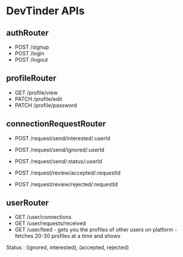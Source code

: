 # DevTinder APIs

## authRouter
- POST  /signup
- POST /login
- POST /logout

## profileRouter
- GET /profile/view
- PATCH /profile/edit
- PATCH /profile/password

## connectionRequestRouter
- POST /request/send/interested/:userId
- POST /request/send/ignored/:userId
- POST /request/send/:status/:userId

- POST /request/review/accepted/:requestId
- POST /request/review/rejected/:requestId

## userRouter
- GET /user/connections
- GET /user/requests/received
- GET /user/feed    - gets you the profiles of other users on platform
                    - fetches 20-30 profiles at a time and shows


Status : (ignored, interested), (accepted, rejected)


